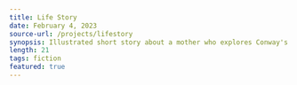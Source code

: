 ```yaml
---
title: Life Story
date: February 4, 2023
source-url: /projects/lifestory
synopsis: Illustrated short story about a mother who explores Conway's Game of Life while mourning her daughter's death.
length: 21
tags: fiction
featured: true
---
```


